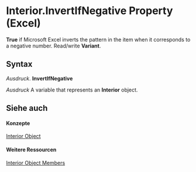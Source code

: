 
# Interior.InvertIfNegative Property (Excel)

 **True** if Microsoft Excel inverts the pattern in the item when it corresponds to a negative number. Read/write **Variant**.


## Syntax

 _Ausdruck_. **InvertIfNegative**

 _Ausdruck_ A variable that represents an **Interior** object.


## Siehe auch


#### Konzepte


[Interior Object](37c79831-2cac-69fd-10ee-6d5415ed338b.md)
#### Weitere Ressourcen


[Interior Object Members](http://msdn.microsoft.com/library/d79ff9a6-fa56-8b0f-9a89-d54dbba57346%28Office.15%29.aspx)